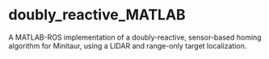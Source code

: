 # doubly_reactive_MATLAB
A MATLAB-ROS implementation of a doubly-reactive, sensor-based homing algorithm for Minitaur, using a LIDAR and range-only target localization.
